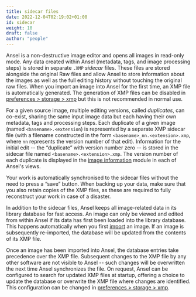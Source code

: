 ```yaml
---
title: sidecar files
date: 2022-12-04T02:19:02+01:00
id: sidecar
weight: 10
draft: false
author: "people"
---
```


Ansel is a non-destructive image editor and opens all images in read-only mode. Any data created within Ansel (metadata, tags, and image processing steps) is stored in separate `.XMP` _sidecar_ files. These files are stored alongside the original Raw files and allow Ansel to store information about the images as well as the full editing history without touching the original raw files. When you import an image into Ansel for the first time, an XMP file is automatically generated. The generation of XMP files can be disabled in [preferences > storage > xmp](../../preferences-settings/storage.md#xmp) but this is not recommended in normal use.

For a given source image, multiple editing versions, called _duplicates_, can co-exist, sharing the same input image data but each having their own metadata, tags and processing steps. Each duplicate of a given image (named `<basename>.<extension`) is represented by a separate XMP sidecar file (with a filename constructed in the form `<basename>_nn.<extension>.xmp`, where `nn` represents the version number of that edit). Information for the initial edit -- the “duplicate” with version number zero -- is stored in the sidecar file named `<basename>.<extension>.xmp`. The version number of each duplicate is displayed in the [image information](../../modules/utility-modules/shared/image-information.md) module in each of Ansel's views.

Your work is automatically synchronised to the sidecar files without the need to press a “save” button. When backing up your data, make sure that you also retain copies of the XMP files, as these are required to fully reconstruct your work in case of a disaster.

In addition to the sidecar files, Ansel keeps all image-related data in its library database for fast access. An image can only be viewed and edited from within Ansel if its data has first been loaded into the library database. This happens automatically when you first [import](../../modules/utility-modules/lighttable/import.md) an image. If an image is subsequently re-imported, the database will be updated from the contents of its XMP file.

Once an image has been imported into Ansel, the database entries take precedence over the XMP file. Subsequent changes to the XMP file by any other software are not visible to Ansel -- such changes will be overwritten the next time Ansel synchronizes the file. On request, Ansel can be configured to search for updated XMP files at startup, offering a choice to update the database or overwrite the XMP file where changes are identified. This configuration can be changed in [preferences > storage > xmp](../../preferences-settings/storage.md#xmp).
